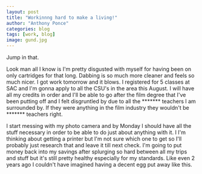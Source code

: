 ```yaml
---
layout: post
title: "Workinnng hard to make a living!"
author: "Anthony Ponce"
categories: blog
tags: [work, blog]
image: gund.jpg
---
```

Jump in that.

 Look man all I know is I'm pretty disgusted with myself for having been on only cartridges for that long. Dabbing is so much more cleaner and feels so much nicer. I got work tomorrow and it blows. I registered for 5 classes at SAC and I'm gonna apply to all the CSU's in the area this August. I will have all my credits in order and I'll be able to go after the film degree that I've been putting off and I felt disgruntled by due to all the ******* teachers I am surrounded by. If they were anything in the film industry they wouldn't be ******* teachers right.

 I start messing with my photo camera and by Monday I should have all the stuff necessary in order to be able to do just about anything with it. I I'm thinking about getting a printer but I'm not sure which one to get so I'll probably just research that and leave it till next check. I'm going to put money back into my savings after splurging so hard between all my trips and stuff but it's still pretty healthy especially for my standards. Like even 2 years ago I couldn't have imagined having a decent egg put away like this. 
